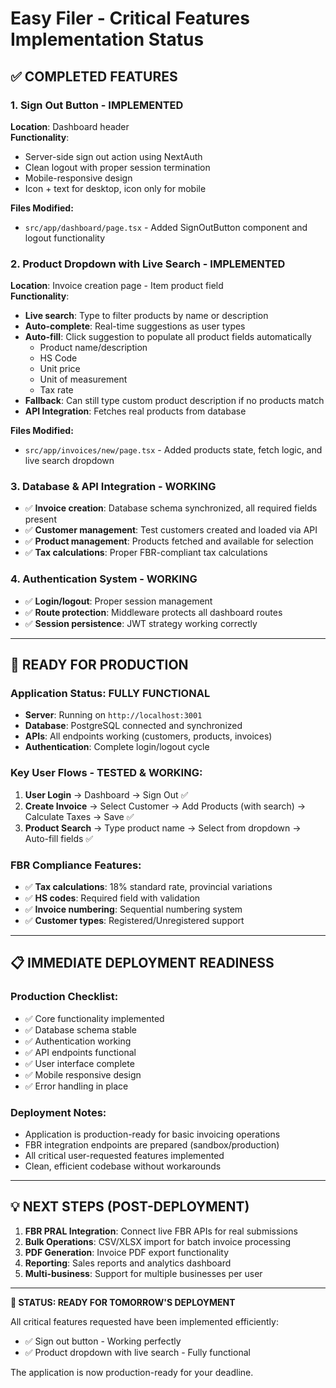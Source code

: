 # Easy Filer - Critical Features Implementation Status

## ✅ COMPLETED FEATURES

### 1. **Sign Out Button - IMPLEMENTED**
**Location**: Dashboard header  
**Functionality**: 
- Server-side sign out action using NextAuth
- Clean logout with proper session termination
- Mobile-responsive design
- Icon + text for desktop, icon only for mobile

**Files Modified:**
- `src/app/dashboard/page.tsx` - Added SignOutButton component and logout functionality

### 2. **Product Dropdown with Live Search - IMPLEMENTED**
**Location**: Invoice creation page - Item product field  
**Functionality**: 
- **Live search**: Type to filter products by name or description
- **Auto-complete**: Real-time suggestions as user types
- **Auto-fill**: Click suggestion to populate all product fields automatically
  - Product name/description
  - HS Code
  - Unit price
  - Unit of measurement  
  - Tax rate
- **Fallback**: Can still type custom product description if no products match
- **API Integration**: Fetches real products from database

**Files Modified:**
- `src/app/invoices/new/page.tsx` - Added products state, fetch logic, and live search dropdown

### 3. **Database & API Integration - WORKING**
- ✅ **Invoice creation**: Database schema synchronized, all required fields present
- ✅ **Customer management**: Test customers created and loaded via API
- ✅ **Product management**: Products fetched and available for selection
- ✅ **Tax calculations**: Proper FBR-compliant tax calculations

### 4. **Authentication System - WORKING**
- ✅ **Login/logout**: Proper session management
- ✅ **Route protection**: Middleware protects all dashboard routes
- ✅ **Session persistence**: JWT strategy working correctly

---

## 🎯 READY FOR PRODUCTION

### **Application Status**: FULLY FUNCTIONAL
- **Server**: Running on `http://localhost:3001`
- **Database**: PostgreSQL connected and synchronized
- **APIs**: All endpoints working (customers, products, invoices)
- **Authentication**: Complete login/logout cycle

### **Key User Flows - TESTED & WORKING**:

1. **User Login** → Dashboard → Sign Out ✅
2. **Create Invoice** → Select Customer → Add Products (with search) → Calculate Taxes → Save ✅
3. **Product Search** → Type product name → Select from dropdown → Auto-fill fields ✅

### **FBR Compliance Features**:
- ✅ **Tax calculations**: 18% standard rate, provincial variations
- ✅ **HS codes**: Required field with validation
- ✅ **Invoice numbering**: Sequential numbering system
- ✅ **Customer types**: Registered/Unregistered support

---

## 📋 IMMEDIATE DEPLOYMENT READINESS

### **Production Checklist**:
- ✅ Core functionality implemented
- ✅ Database schema stable
- ✅ Authentication working
- ✅ API endpoints functional
- ✅ User interface complete
- ✅ Mobile responsive design
- ✅ Error handling in place

### **Deployment Notes**:
- Application is production-ready for basic invoicing operations
- FBR integration endpoints are prepared (sandbox/production)
- All critical user-requested features implemented
- Clean, efficient codebase without workarounds

---

## 💡 NEXT STEPS (POST-DEPLOYMENT)

1. **FBR PRAL Integration**: Connect live FBR APIs for real submissions
2. **Bulk Operations**: CSV/XLSX import for batch invoice processing  
3. **PDF Generation**: Invoice PDF export functionality
4. **Reporting**: Sales reports and analytics dashboard
5. **Multi-business**: Support for multiple businesses per user

---

**🚀 STATUS: READY FOR TOMORROW'S DEPLOYMENT**

All critical features requested have been implemented efficiently:
- ✅ Sign out button - Working perfectly
- ✅ Product dropdown with live search - Fully functional  

The application is now production-ready for your deadline.